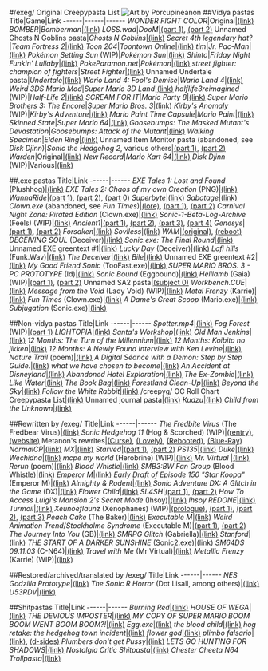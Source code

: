 #/exeg/ Original Creepypasta List
![Art by Porcupineanon](https://files.catbox.moe/b331ro.jpg)
##Vidya pastas
Title|Game|Link
------|------|------
*WONDER FIGHT COLOR*|Original|[(link)](https://rentry.org/wondercolorfight)
*BOMBER*|*Bomberman*|[(link)](https://pastebin.com/Yn0eNpEY)
*LOSS.wad*|*DooM*|[(part 1)](https://arch.b4k.co/vg/thread/384832784/#384921318), [(part 2)](https://arch.b4k.co/vg/thread/384944914/#384993240)
Unnamed Ghosts N Goblins pasta|*Ghosts N Goblins*|[(link)](https://arch.b4k.co/vg/thread/386475825/#386516073)
*Secret 4th legendary hat?*|*Team Fortress 2*|[(link)](https://rentry.org/4thlegendaryhat)
*Toon 204*|*Toontown Online*|[(link)](https://arch.b4k.co/vg/thread/403248738/#403324773)
*tim*|*Jr. Pac-Man*|[(link)](https://docs.google.com/document/d/16LCoYqjjK5jUB9lrMUgNaKYUWPMUtKgSS4QW0v-hXWg/edit)
*Pokémon Setting Sun* (WIP)|*Pokémon Sun*|[(link)](https://rentry.org/z7h42t)
*Shinto*|*Friday Night Funkin' Lullaby*|[(link)](https://rentry.org/shintopasta)
*PokeParamon.net*|*Pokémon*|[(link)](https://rentry.org/pokeparamon)
*street fighter: champion of fighters*|*Street Fighter*|[(link)](https://docs.google.com/document/d/117mDKk0rdETONdVOxxoDmDejhPmvLZND5GZc_NRYoeI/edit)
Unnamed Undertale pasta|*Undertale*|[(link)](https://arch.b4k.co/vg/thread/418715034/#418828296)
*Wario Land 4: Fool's Demise*|*Wario Land 4*|[(link)](https://rentry.org/foolsdemise)
*Weird 3DS Mario Mod*|*Super Mario 3D Land*|[(link)](https://rentry.org/weird3dsmario)
*halflife3reimagined* (WIP)|*Half-Life 2*|[(link)](https://rentry.org/halflife3reimagined)
*SCREAM FOR IT*|*Mario Party 8*|[(link)](https://rentry.org/SCREAMFORIT)
*Super Mario Brothers 3: The Encore*|*Super Mario Bros. 3*|[(link)](https://rentry.org/smb3encore)
*Kirby's Anomaly* (WIP)|*Kirby's Adventure*|[(link)](https://rentry.org/KirbysAnomaly)
*Mario Paint Time Capsule*|*Mario Paint*|[(link)](https://rentry.org/mptc)
*Skinned State*|*Super Mario 64*|[(link)](https://rentry.org/skinnedstate)
*Goosebumps: The Masked Mutant's Devastation*|*Goosebumps: Attack of the Mutant*|[(link)](https://rentry.org/maskedmutant)
*Walking Specimen*|*Elden Ring*|[(link)](https://rentry.org/walkingspecimen)
Unnamed Item Monitor pasta (abandoned, see *Disk Djinn*)|*Sonic the Hedgehog 2*, various others|[(part 1)](https://rentry.org/ewq95), [(part 2)](https://rentry.org/7v3xn)
*Warden*|Original|[(link)](https://pastebin.com/4wHuEa2G)
*New Record*|*Mario Kart 64*|[(link)](https://rentry.org/qg9ky)
*Disk Djinn* (WIP)|Various|[(link)](https://rentry.org/9rfk6)

##.exe pastas
Title|Link
------|------
*EXE Tales 1: Lost and Found* (Plushhog)|[(link)](https://rentry.org/or9th)
*EXE Tales 2: Chaos of my own Creation* (PNG)|[(link)](https://rentry.org/sifrb)
*WannaRide*|[(part 1)](https://rentry.org/WannaRide), [(part 2)](https://rentry.org/WannaRideToo), [(part 0)](https://rentry.org/WannaRideAlpha)
*Superbyte*|[(link)](https://rentry.org/3szou)
*Sabotage*|[(link)](https://rentry.org/kysva)
*Clown.exe* (abandoned, see *Fun Times*)|[(lore)](https://rentry.org/cgnq9), [(part 1)](https://rentry.org/clown1), [(part 2)](https://rentry.org/clown2)
*Carnival Night Zone: Pirated Edition* (Clown.exe)|[(link)](https://rentry.org/carnivalnight)
*Sonic-1-Beta-Log-Archive* (Feels) (WIP)|[(link)](https://rentry.org/imvni)
*Ancient1*|[(part 1)](https://rentry.org/Ancient1), [(part 2)](https://rentry.org/Ancient1part2), [(part 3)](https://rentry.org/Ancient1Part3), [(part 4)](https://rentry.org/Ancient1FinalPart)
*Genesys*|[(part 1)](https://arch.b4k.co/vg/thread/376255580/#376310031), [(part 2)](https://arch.b4k.co/vg/thread/397552239/#397554818)
*Forsaken*|[(link)](https://rentry.org/forsaken-pasta)
*Sovlless*|[(link)](https://rentry.org/8ftob)
*WAM*|[(original)](https://rentry.org/WamFullStory), [(reboot)](https://rentry.org/WAM_Rebooted)
*DECEIVING SOUL* (Deceiver)|[(link)](https://rentry.org/rth8g)
*Sonic.exe: The Final Round*|[(link)](https://rentry.org/the-final-round)
Unnamed EXE greentext #1|[(link)](https://arch.b4k.co/vg/thread/407644610/#407869040)
*Lucky Day* (Deceiver)|[(link)](https://rentry.org/luckyday)
*Lofi hills* (Funk.Wav)|[(link)](https://rentry.org/Lofihills)
*The Deceiver*|[(link)](https://rentry.org/deceiverpasta)
*Bile*|[(link)](https://arch.b4k.co/vg/thread/417531060/#417642765)
Unnamed EXE greentext #2|[(link)](https://arch.b4k.co/vg/thread/418186949/#418253426)
*My Good Friend Sonic* (TooFast.exe)|[(link)](https://arch.b4k.co/vg/thread/419195395/#419433207)
*SUPER MARIO BROS. 3 - PC PROTOTYPE* (Id)|[(link)](https://rentry.org/smb3pcid)
*Sonic Bound* (Eggbound)|[(link)](https://rentry.org/SonicBound)
*Helllamb* (Gaia) (WIP)|[(part 1)](https://rentry.org/Hellamb), [(part 2)](https://rentry.org/funnylam)
Unnamed SA2 pasta|[(subject 0)](https://rentry.org/x4dme)
*Workbench.CUE*|[(link)](https://rentry.org/workbench-cue)
*Message from the Void* (Lady Void) (WIP)|[(link)](https://rentry.org/messagefromthevoid)
*Metal Frenzy* (Karrie)|[(link)](https://rentry.org/MetalFrenzy)
*Fun Times* (Clown.exe)|[(link)](https://rentry.org/afuntime)
*A Dame's Great Scoop* (Mario.exe)|[(link)](https://rentry.org/adamesgreatscoop)
*Subjugation* (Sonic.exe)|[(link)](https://rentry.org/ye5n2)

##Non-vidya pastas
Title|Link
------|------
*Spotter.mp4*|[(link)](https://rentry.org/spottermp4)
*Fog Forest* (WIP)|[(part 1)](https://rentry.org/fogfores)
*LIGHTOPIA*|[(link)](https://rentry.org/lightopia)
*Santa's Workshop*|[(link)](https://rentry.org/santasworkshop)
*Old Man Jenkins*|[(link)](https://rentry.org/oldmanjenkins)
*12 Months: The Turn of the Millennium*|[(link)](https://rentry.org/turnofthemillenium)
*12 Months: Koibito no jikken*|[(link)](https://rentry.org/koibitono)
*12 Months: A Newly Found Interview with Ken Levine*|[(link)](https://rentry.org/kenlevine)
*Nature Trail* (poem)|[(link)](https://arch.b4k.co/vg/thread/421120756/#421302892)
*A Digital Séance with a Demon: Step by Step Guide.*|[(link)](https://rentry.org/digitalseance)
*what we have chosen to become*|[(link)](https://rentry.org/whatwehave)
*An Accident at Disneyland*|[(link)](https://rentry.org/anaccidentatdisney)
*Abandoned Hotel Exploration*|[(link)](https://rentry.org/abandonedhotel)
*The Ex-Zombie*|[(link)](https://rentry.org/exzombie)
*Like Water*|[(link)](https://rentry.org/flowlikewater)
*The Book Bag*|[(link)](https://rentry.org/thebookbag)
*Forestland Clean-Up*|[(link)](https://rentry.org/forestlandcleanup)
*Beyond the Sky*|[(link)](https://rentry.org/beyondsky)
*Follow the White Rabbit*|[(link)](https://rentry.org/followthewhiterabbit)
/creepyg/ OC Roll Chart Creepypasta List|[(link)](https://rentry.org/creepygrollpastas)
Unnamed journal pasta|[(link)](https://files.catbox.moe/x3mgau.png)
*Kudzu*|[(link)](https://archive.4plebs.org/x/thread/35215590/#35329455)
*Child from the Unknown*|[(link)](https://rentry.org/ChildfromtheUnknown)

##Rewritten by /exeg/
Title|Link
------|------
*The Fredbite Virus* (The Fredbear Virus)|[(link)](https://arch.b4k.co/vg/thread/405098645/#405220914)
*Sonic Hedgehog 11* (Hog & Scorched) (WIP)|[(rentry)](https://rentry.org/sonichedgehog11), [(website)](https://sh11fanpage.neocities.org/)
Metanon's rewrites|[(Curse)](https://rentry.org/o6sxz), [(Lovely)](https://rentry.org/pbsrb), [(Rebooted)](https://rentry.org/atx76), [(Blue-Ray)](https://rentry.org/kkpn7)
*NormalCP*|[(link)](https://rentry.org/normalcdrewrite)
*MX*|[(link)](https://rentry.org/mxrewrite)
*Starved*|[(part 1)](https://rentry.org/starvedrewrite), [(part 2)](https://rentry.org/starvedrewrite2)
*PS135*|[(link)](https://rentry.org/ps135rewrite)
*Duke*|[(link)](https://rentry.org/dukerewrite)
*Wechidna*|[(link)](https://rentry.org/wechidnarewrite)
*mcpe my world* (Herobrine) (WIP)|[(link)](https://youtube.com/playlist?list=PLIA_5TcM2DFARQauSFhGnIqqoBtmcfZSr)
*Mr. Virtual* |[(link)](https://rentry.org/mrvirtualrewrite)
*Rerun* (poem)|[(link)](https://rentry.org/rerunrewrite)
*Blood Whistle*|[(link)](https://rentry.org/marioluigibloodwhistlerewrite)
*SMB3:BW Fan Group* (Blood Whistle)|[(link)](https://rentry.org/smb3bw)
*Emperor M*|[(link)](https://rentry.org/nwcemperormrewrite)
*Early Draft of Episode 150 "Star Koopa"* (Emperor M)|[(link)](https://rentry.org/starkoopa)
*Almighty & Rodent*|[(link)](https://rentry.org/almightyrodentrewrite)
*Sonic Adventure DX: A Glitch in the Game* (DX)|[(link)](https://rentry.org/dxrewrite)
*Flower Child*|[(link)](https://rentry.org/flowerchildrewrite)
*SL4SH*|[(part 1)](https://rentry.org/sl4shrewrite), [(part 2)](https://rentry.org/sl4shrewrite2)
*How To Access Luigi's Mansion 2's Secret Mode* (Ihsoy)|[(link)](https://rentry.org/darkmoonmirror)
*Ihsoy REDONE*|[(link)](https://someordinarygamers.fandom.com/wiki/Ihsoy_REDONE)
*Turmoil*|[(link)](https://rentry.org/turmoilrewrite)
*Xeunoeflaunz* (Xenophanes) (WIP)|[(prologue)](https://rentry.org/xeunoeflaunz-prologue), [(part 1)](https://rentry.org/xeunoeflaunz-chapter-1), [(part 2)](https://rentry.org/xeunoeflaunz-chapter-2), [(part 3)](https://rentry.org/xeunoeflaunz-chapter3)
*Peach Cake* (The Baker)|[(link)](https://rentry.org/peachescake)
*Executable M*|[(link)](https://rentry.org/emexecutablemrewrite)
*Weird Animation Trend*/*Stockholme Syndrome* (Executable M)|[(part 1)](https://rentry.org/weirdanimation), [(part 2)](https://www.wattpad.com/story/341677997-stockholme-syndrome)
*The Journey Into You* (GB)|[(link)](https://rentry.org/thejourneyintoyou)
*SMRPG Glitch* (Gabriella)|[(link)](https://rentry.org/smrpgglitch)
*Stanford*|[(link)](https://rentry.org/stanfordrewrite)
*THE START OF A DARKER SUNSHINE* (Sonic2.exe)|[(link)](https://rentry.org/sonic2exereimagined)
*SM64DS 09.11.03* (C-N64)|[(link)](https://rentry.org/091103)
*Travel with Me* (Mr Virtual)|[(link)](https://rentry.org/travelwithme)
*Metallic Frenzy* (Karrie) (WIP)|[(link)](https://rentry.org/metallicfrenzy)

##Restored/archived/translated by /exeg/
Title|Link
------|------
*NES Godzilla Prototype*|[(link)](https://rentry.org/ngp)
*The Sonic R Horror* (Dot Lisall, among others)|[(link)](https://web.archive.org/web/20051018073343/quackerandbowen.com/sonicr.htm)
*U53RDV*|[(link)](https://rentry.org/7m246)

##Shitpastas
Title|Link
------|------
*Burning Red*|[(link)](https://arch.b4k.co/vg/thread/387068237/#387134246)
*HOUSE OF WEGA*|[(link)](https://arch.b4k.co/vg/thread/412491576/#412620809)
*THE DEVIOUS IMPOSTER*|[(link)](https://arch.b4k.co/vg/thread/413051746/#413215158)
*MY COPY OF SUPER MARIO BOOM BOOM WENT BOOM BOOM?!*|[(link)](https://files.catbox.moe/cnzu8u.txt)
*Egg.exe*|[(link)](https://arch.b4k.co/vg/thread/414676128/#414771692)
*the blood child*|[(link)](https://rentry.org/ynqfg)
*hog retake: the hedgehog town incident*|[(link)](https://rentry.org/ddmd8)
*flower god*|[(link)](https://rentry.org/p6yzy)
*plimbo falsario*|[(link)](https://rentry.org/plimbofalsario), [(d-sides)](https://rentry.org/xnbzt)
*Plumbers don't get Pussy*|[(link)](https://files.catbox.moe/16yk84.txt)
*LETS GO HUNTING FOR SHADOWS*|[(link)](https://rentry.org/9g4vr)
*Nostalgia Critic Shitpasta*|[(link)](https://arch.b4k.co/vg/thread/430926869/#431001036)
*Chester Cheeta N64 Trollpasta*|[(link)](https://archive.4plebs.org/x/thread/35215590/#q35215846)
